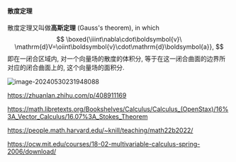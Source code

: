 #### 散度定理

散度定理又叫做**高斯定理** (Gauss's theorem), in which
$$
\boxed{\iiint\nabla\cdot\boldsymbol{v}\ \mathrm{d}V=\oiint\boldsymbol{v}\cdot\mathrm{d}\boldsymbol{a}},
$$
即在一闭合区域内, 对一个向量场的散度的体积分, 等于在这一闭合曲面的边界所对应的闭合曲面上的, 这个向量场的面积分.

![image-20240530231948088](C:\Users\90638\Documents\arXive\Math\image-20240530231948088.png)

https://zhuanlan.zhihu.com/p/408911169

https://math.libretexts.org/Bookshelves/Calculus/Calculus_(OpenStax)/16%3A_Vector_Calculus/16.07%3A_Stokes_Theorem

https://people.math.harvard.edu/~knill/teaching/math22b2022/

https://ocw.mit.edu/courses/18-02-multivariable-calculus-spring-2006/download/